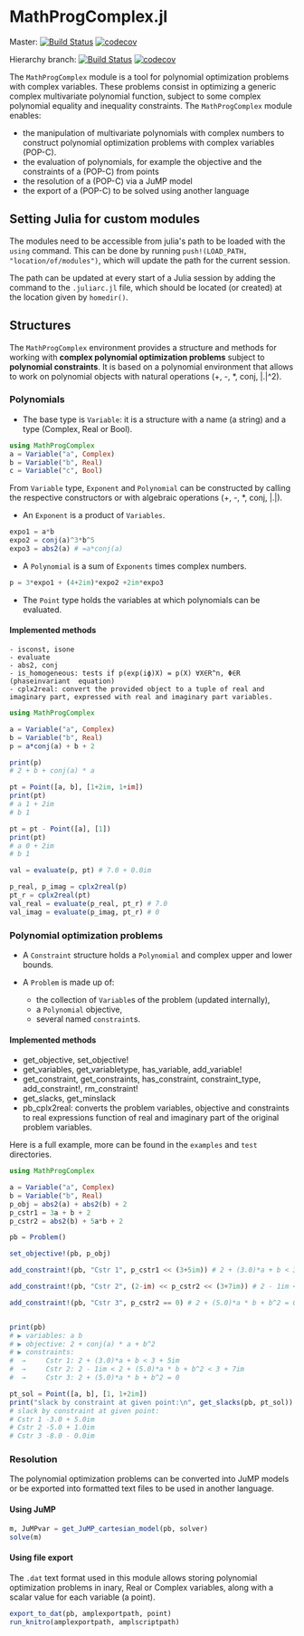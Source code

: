 # MathProgComplex.jl

Master:
[![Build Status](https://travis-ci.org/JulieSliwak/MathProgComplex.jl.svg?branch=master)](https://travis-ci.org/JulieSliwak/MathProgComplex.jl)
[![codecov](https://codecov.io/gh/JulieSliwak/MathProgComplex.jl/branch/master/graph/badge.svg)](https://codecov.io/gh/JulieSliwak/MathProgComplex.jl)

Hierarchy branch:
[![Build Status](https://api.travis-ci.org/JulieSliwak/MathProgComplex.jl.svg?branch=hierarchy)](https://travis-ci.org/JulieSliwak/MathProgComplex.jl)
[![codecov](https://codecov.io/gh/JulieSliwak/MathProgComplex.jl/branch/hierarchy/graph/badge.svg)](https://codecov.io/gh/JulieSliwak/MathProgComplex.jl)

The `MathProgComplex` module is a tool for polynomial optimization problems with complex variables. These problems consist in optimizing a generic complex multivariate polynomial function, subject to some complex polynomial equality and inequality constraints.
The `MathProgComplex` module enables:

- the manipulation of multivariate polynomials with complex numbers to construct polynomial optimization problems with complex variables (POP-C).
- the evaluation of polynomials, for example the objective and the constraints of a (POP-C) from points
- the resolution of a (POP-C) via a JuMP model
- the export of a (POP-C) to be solved using another language

## Setting Julia for custom modules

The modules need to be accessible from julia's path to be loaded with the `using` command.
This can be done by running `push!(LOAD_PATH, "location/of/modules")`, which will update the path for the current session.

The path can be updated at every start of a Julia session by adding the command to the `.juliarc.jl` file, which should be located (or created) at the location given by `homedir()`.

## Structures

The `MathProgComplex` environment provides a structure and methods for working with **complex polynomial optimization problems** subject to **polynomial constraints**. It is based on a polynomial environment that allows to work on polynomial objects with natural operations (+, -, \*, conj, |.|^2).

### Polynomials

- The base type is `Variable`: it is a structure with a name (a string) and a type (Complex, Real or Bool).

```julia
using MathProgComplex
a = Variable("a", Complex)
b = Variable("b", Real)
c = Variable("c", Bool)
```

From `Variable` type, `Exponent` and `Polynomial` can be constructed by calling the respective constructors or with algebraic operations (+, -, \*, conj, |.|).

- An `Exponent` is a product of `Variables`.

```julia
expo1 = a*b
expo2 = conj(a)^3*b^5
expo3 = abs2(a) # =a*conj(a)
```

- A `Polynomial` is a sum of `Exponents` times complex numbers.

```julia
p = 3*expo1 + (4+2im)*expo2 +2im*expo3
```

- The `Point` type holds the variables at which polynomials can be evaluated.

#### Implemented methods

    - isconst, isone
    - evaluate
    - abs2, conj
    - is_homogeneous: tests if p(exp(iϕ)X) = p(X) ∀X∈R^n, Φ∈R (phaseinvariant  equation)
    - cplx2real: convert the provided object to a tuple of real and imaginary part, expressed with real and imaginary part variables.

```julia
using MathProgComplex

a = Variable("a", Complex)
b = Variable("b", Real)
p = a*conj(a) + b + 2

print(p)
# 2 + b + conj(a) * a

pt = Point([a, b], [1+2im, 1+im])
print(pt)
# a 1 + 2im
# b 1

pt = pt - Point([a], [1])
print(pt)
# a 0 + 2im
# b 1

val = evaluate(p, pt) # 7.0 + 0.0im

p_real, p_imag = cplx2real(p)
pt_r = cplx2real(pt)
val_real = evaluate(p_real, pt_r) # 7.0
val_imag = evaluate(p_imag, pt_r) # 0
```

### Polynomial optimization problems

- A `Constraint` structure holds a `Polynomial` and complex upper and lower bounds.

- A `Problem` is made up of:
  - the collection of `Variable`s of the problem (updated internally),
  - a `Polynomial` objective,
  - several named `constraint`s.

#### Implemented methods

- get_objective, set_objective!
- get_variables, get_variabletype, has_variable, add_variable!
- get_constraint, get_constraints, has_constraint, constraint_type, add_constraint!, rm_constraint!
- get_slacks, get_minslack
- pb_cplx2real: converts the problem variables, objective and constraints to real expressions function of real and imaginary part of the original problem variables.

Here is a full example, more can be found in the `examples` and `test` directories.

```julia
using MathProgComplex

a = Variable("a", Complex)
b = Variable("b", Real)
p_obj = abs2(a) + abs2(b) + 2
p_cstr1 = 3a + b + 2
p_cstr2 = abs2(b) + 5a*b + 2

pb = Problem()

set_objective!(pb, p_obj)

add_constraint!(pb, "Cstr 1", p_cstr1 << (3+5im)) # 2 + (3.0)*a + b < 3 + 5im

add_constraint!(pb, "Cstr 2", (2-im) << p_cstr2 << (3+7im)) # 2 - 1im < 2 + (5.0)*a * b + b^2 < 3 + 7im

add_constraint!(pb, "Cstr 3", p_cstr2 == 0) # 2 + (5.0)*a * b + b^2 = 0


print(pb)
# ▶ variables: a b
# ▶ objective: 2 + conj(a) * a + b^2
# ▶ constraints:
#  →     Cstr 1: 2 + (3.0)*a + b < 3 + 5im
#  →     Cstr 2: 2 - 1im < 2 + (5.0)*a * b + b^2 < 3 + 7im
#  →     Cstr 3: 2 + (5.0)*a * b + b^2 = 0

pt_sol = Point([a, b], [1, 1+2im])
print("slack by constraint at given point:\n", get_slacks(pb, pt_sol))
# slack by constraint at given point:
# Cstr 1 -3.0 + 5.0im
# Cstr 2 -5.0 + 1.0im
# Cstr 3 -8.0 - 0.0im
```

### Resolution

The polynomial optimization problems can be converted into JuMP models or be exported into formatted text files to be used in another language.

#### Using JuMP

 ```julia
m, JuMPvar = get_JuMP_cartesian_model(pb, solver)
solve(m)
 ```

#### Using file export

The `.dat` text format used in this module allows storing polynomial optimization problems in inary, Real or Complex variables, along with a scalar value for each variable (a point).

```julia
export_to_dat(pb, amplexportpath, point)
run_knitro(amplexportpath, amplscriptpath)
```

